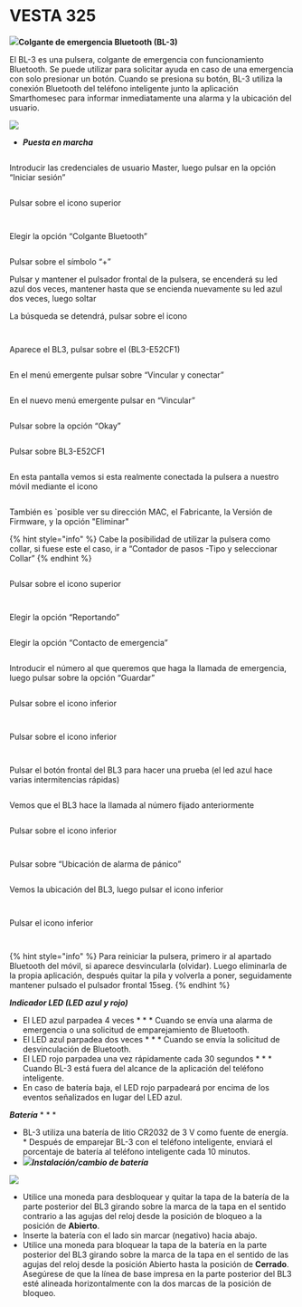 # VESTA 325

![](<.gitbook/assets/0 (106).jpeg>)**Colgante de emergencia Bluetooth (BL-3)**

El BL-3 es una pulsera, colgante de emergencia con funcionamiento Bluetooth. Se puede utilizar para solicitar ayuda en caso de una emergencia con solo presionar un botón. Cuando se presiona su botón, BL-3 utiliza la conexión Bluetooth del teléfono inteligente junto la aplicación Smarthomesec para informar inmediatamente una alarma y la ubicación del usuario.&#x20;

![](<.gitbook/assets/1 (75).png>)

* _**Puesta en marcha**_

<figure><img src=".gitbook/assets/Imagen 1.png" alt=""><figcaption></figcaption></figure>

Introducir las credenciales de usuario Master, luego pulsar en la opción “Iniciar sesión”

<figure><img src=".gitbook/assets/Imagen 2.png" alt=""><figcaption></figcaption></figure>

Pulsar sobre el icono superior&#x20;

<figure><img src=".gitbook/assets/Imagen 3.png" alt=""><figcaption></figcaption></figure>

<figure><img src=".gitbook/assets/Imagen 4.png" alt=""><figcaption></figcaption></figure>

Elegir la opción “Colgante Bluetooth”



<figure><img src=".gitbook/assets/Imagen 5.png" alt=""><figcaption></figcaption></figure>

Pulsar sobre el símbolo “+”

Pulsar y mantener el pulsador frontal de la pulsera, se encenderá su led azul dos veces, mantener hasta que se encienda nuevamente su led azul dos veces, luego soltar

La búsqueda se detendrá, pulsar sobre el icono

<figure><img src=".gitbook/assets/imagen 6 (1).png" alt=""><figcaption></figcaption></figure>

<figure><img src=".gitbook/assets/Imagen 7.png" alt=""><figcaption></figcaption></figure>

Aparece el BL3, pulsar sobre el (BL3-E52CF1)

<figure><img src=".gitbook/assets/Imagen 8.png" alt=""><figcaption></figcaption></figure>

En el menú emergente pulsar sobre “Vincular y conectar”

<figure><img src=".gitbook/assets/Imagen 9.png" alt=""><figcaption></figcaption></figure>

En el nuevo menú emergente pulsar en “Vincular”

<figure><img src=".gitbook/assets/Imagen 10.png" alt=""><figcaption></figcaption></figure>

Pulsar sobre la opción “Okay”

<figure><img src=".gitbook/assets/Imagen 11.png" alt=""><figcaption></figcaption></figure>

Pulsar sobre BL3-E52CF1

<figure><img src=".gitbook/assets/Imagen 12.png" alt=""><figcaption></figcaption></figure>

En esta pantalla vemos si esta realmente conectada la pulsera a nuestro móvil mediante el icono&#x20;

<figure><img src=".gitbook/assets/Imagen 13.png" alt=""><figcaption></figcaption></figure>

También es \`posible ver su dirección MAC, el Fabricante, la Versión de Firmware, y la opción "Eliminar"



{% hint style="info" %}
Cabe la posibilidad de utilizar la pulsera como collar, si fuese este el caso, ir a “Contador de pasos -Tipo y seleccionar Collar”
{% endhint %}



<figure><img src=".gitbook/assets/Imagen 14.png" alt=""><figcaption></figcaption></figure>

Pulsar sobre el icono superior&#x20;

<figure><img src=".gitbook/assets/Imagen 3 (1).png" alt=""><figcaption></figcaption></figure>

<figure><img src=".gitbook/assets/Imagen 15.png" alt=""><figcaption></figcaption></figure>

Elegir la opción “Reportando”

<figure><img src=".gitbook/assets/Imagen 16.png" alt=""><figcaption></figcaption></figure>

Elegir la opción “Contacto de emergencia”

<figure><img src=".gitbook/assets/Imagen 17.png" alt=""><figcaption></figcaption></figure>

Introducir el número al que queremos que haga la llamada de emergencia, luego pulsar sobre la opción “Guardar”

<figure><img src=".gitbook/assets/Imagen 18.png" alt=""><figcaption></figcaption></figure>

Pulsar sobre el icono inferior&#x20;

<figure><img src=".gitbook/assets/Imagen 19.png" alt=""><figcaption></figcaption></figure>

<figure><img src=".gitbook/assets/Imagen 20.png" alt=""><figcaption></figcaption></figure>

Pulsar sobre el icono inferior&#x20;

<figure><img src=".gitbook/assets/Imagen 19 (1).png" alt=""><figcaption></figcaption></figure>

<figure><img src=".gitbook/assets/Imagen 21.png" alt=""><figcaption></figcaption></figure>

Pulsar el botón frontal del BL3 para hacer una prueba (el led azul hace varias intermitencias rápidas)

<figure><img src=".gitbook/assets/Imagen 23.png" alt=""><figcaption></figcaption></figure>

Vemos que el BL3 hace la llamada al número fijado anteriormente

<figure><img src=".gitbook/assets/Imagen 24.png" alt=""><figcaption></figcaption></figure>

Pulsar sobre el icono inferior&#x20;

<figure><img src=".gitbook/assets/Imagen 25.png" alt=""><figcaption></figcaption></figure>

<figure><img src=".gitbook/assets/Imagen 26.png" alt=""><figcaption></figcaption></figure>

Pulsar sobre “Ubicación de alarma de pánico”

<figure><img src=".gitbook/assets/Imagen 27.png" alt=""><figcaption></figcaption></figure>

Vemos la ubicación del BL3, luego pulsar el icono inferior&#x20;

<figure><img src=".gitbook/assets/Imagen 19 (2).png" alt=""><figcaption></figcaption></figure>

<figure><img src=".gitbook/assets/Imagen 28.png" alt=""><figcaption></figcaption></figure>

Pulsar el icono inferior&#x20;

<figure><img src=".gitbook/assets/Imagen 29.png" alt=""><figcaption></figcaption></figure>

<figure><img src=".gitbook/assets/Imagen 30.png" alt=""><figcaption></figcaption></figure>



{% hint style="info" %}
Para reiniciar la pulsera, primero ir al apartado Bluetooth del móvil, si aparece desvincularla (olvidar). Luego eliminarla de la propia aplicación, después quitar la pila y volverla a poner, seguidamente mantener pulsado el pulsador frontal 15seg.
{% endhint %}



_**Indicador LED (LED azul y rojo)**_

* El LED azul parpadea 4 veces \* \* \* Cuando se envía una alarma de emergencia o una solicitud de emparejamiento de Bluetooth.
* El LED azul parpadea dos veces \* \* \* Cuando se envía la solicitud de desvinculación de Bluetooth.
* El LED rojo parpadea una vez rápidamente cada 30 segundos \* \* \* Cuando BL-3 está fuera del alcance de la aplicación del teléfono inteligente.
* En caso de batería baja, el LED rojo parpadeará por encima de los eventos señalizados en lugar del LED azul.

_**Batería**_ \* \* \*&#x20;

* BL-3 utiliza una batería de litio CR2032 de 3 V como fuente de energía. \* Después de emparejar BL-3 con el teléfono inteligente, enviará el porcentaje de batería al teléfono inteligente cada 10 minutos.
* ![](<.gitbook/assets/4 (86).png>)_**Instalación/cambio de batería**_

![](<.gitbook/assets/5 (85).png>)

* Utilice una moneda para desbloquear y quitar la tapa de la batería de la parte posterior del BL3 girando sobre la marca de la tapa en el sentido contrario a las agujas del reloj desde la posición de bloqueo a la posición de **Abierto**.
* Inserte la batería con el lado sin marcar (negativo) hacia abajo.
* Utilice una moneda para bloquear la tapa de la batería en la parte posterior del BL3 girando sobre la marca de la tapa en el sentido de las agujas del reloj desde la posición Abierto hasta la posición de **Cerrado**. Asegúrese de que la línea de base impresa en la parte posterior del BL3 esté alineada horizontalmente con la dos marcas de la posición de bloqueo.


